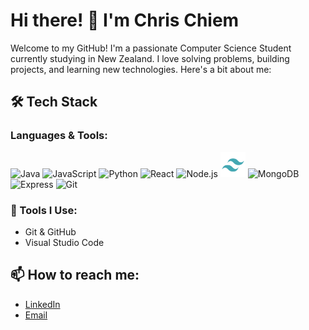 # Hi there! 👋 I'm Chris Chiem

Welcome to my GitHub! I'm a passionate Computer Science Student currently studying in New Zealand. I love solving problems, building projects, and learning new technologies. Here's a bit about me:

## 🛠 Tech Stack

### Languages & Tools:
<!-- Adjust language icons using the markdown image syntax. Find more at https://simpleicons.org/ -->
<p align="left">
  <!-- Java -->
  <img src="https://cdn.jsdelivr.net/gh/devicons/devicon/icons/java/java-original.svg" alt="Java" width="40" height="40"/>
  <!-- JavaScript -->
  <img src="https://cdn.jsdelivr.net/gh/devicons/devicon/icons/javascript/javascript-original.svg" alt="JavaScript" width="40" height="40"/>
  <!-- Python -->
  <img src="https://cdn.jsdelivr.net/gh/devicons/devicon/icons/python/python-original.svg" alt="Python" width="40" height="40"/>
  <!-- React -->
  <img src="https://cdn.jsdelivr.net/gh/devicons/devicon/icons/react/react-original.svg" alt="React" width="40" height="40"/>
  <!-- Node.js -->
  <img src="https://cdn.jsdelivr.net/gh/devicons/devicon/icons/nodejs/nodejs-original.svg" alt="Node.js" width="40" height="40"/>
  <!-- Tailwind CSS -->
  <img src="tailwind-svgrepo-com.svg" alt="Tailwind CSS" width="40" height="40"/>
  <!-- MongoDB -->
  <img src="https://cdn.jsdelivr.net/gh/devicons/devicon/icons/mongodb/mongodb-original.svg" alt="MongoDB" width="40" height="40"/>
  <!-- Express -->
  <img src="https://cdn.jsdelivr.net/gh/devicons/devicon/icons/express/express-original.svg" alt="Express" width="40" height="40"/>
  <!-- Git -->
  <img src="https://cdn.jsdelivr.net/gh/devicons/devicon/icons/git/git-original.svg" alt="Git" width="40" height="40"/>
</p>

### 🧰 Tools I Use:
- Git & GitHub
- Visual Studio Code

## 📫 How to reach me:
- [LinkedIn](https://www.linkedin.com/in/chris-chiem-uoa/)
- [Email](mailto:chris.chiem01@gmail.com)
